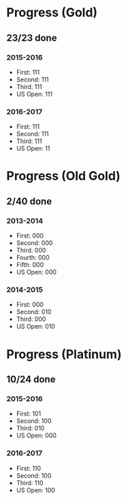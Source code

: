 # Progress (Gold)
## 23/23 done
### 2015-2016
* First: 111
* Second: 111
* Third: 111
* US Open: 111

### 2016-2017
* First: 111
* Second: 111
* Third: 111
* US Open: 11

# Progress (Old Gold)
## 2/40 done
### 2013-2014
* First: 000
* Second: 000
* Third: 000
* Fourth: 000
* Fifth: 000
* US Open: 000

### 2014-2015
* First: 000
* Second: 010
* Third: 000
* US Open: 010

# Progress (Platinum)
## 10/24 done
### 2015-2016
* First: 101
* Second: 100
* Third: 010
* US Open: 000

### 2016-2017
* First: 110
* Second: 100
* Third: 110
* US Open: 100

